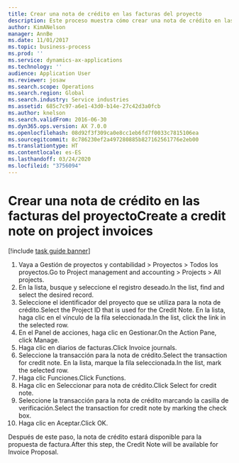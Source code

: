 ```yaml
---
title: Crear una nota de crédito en las facturas del proyecto
description: Este proceso muestra cómo crear una nota de crédito en las facturas del proyecto que se han registrado.
author: KimANelson
manager: AnnBe
ms.date: 11/01/2017
ms.topic: business-process
ms.prod: ''
ms.service: dynamics-ax-applications
ms.technology: ''
audience: Application User
ms.reviewer: josaw
ms.search.scope: Operations
ms.search.region: Global
ms.search.industry: Service industries
ms.assetid: 685c7c97-a6e1-43d0-b14e-27c42d3a0fcb
ms.author: knelson
ms.search.validFrom: 2016-06-30
ms.dyn365.ops.version: AX 7.0.0
ms.openlocfilehash: 08d92f3f309ca0e8cc1eb6fd7f0033c7815106ea
ms.sourcegitcommit: 8c786230ef2a497280885b827162561776e2eb00
ms.translationtype: HT
ms.contentlocale: es-ES
ms.lasthandoff: 03/24/2020
ms.locfileid: "3756094"
---
```

# <a name="create-a-credit-note-on-project-invoices"></a><span data-ttu-id="05ea1-103">Crear una nota de crédito en las facturas del proyecto</span><span class="sxs-lookup"><span data-stu-id="05ea1-103">Create a credit note on project invoices</span></span>

[!include [task guide banner](../../includes/task-guide-banner.md)]

1. <span data-ttu-id="05ea1-104">Vaya a Gestión de proyectos y contabilidad > Proyectos > Todos los proyectos.</span><span class="sxs-lookup"><span data-stu-id="05ea1-104">Go to Project management and accounting > Projects > All projects.</span></span> 
2. <span data-ttu-id="05ea1-105">En la lista, busque y seleccione el registro deseado.</span><span class="sxs-lookup"><span data-stu-id="05ea1-105">In the list, find and select the desired record.</span></span> 
3. <span data-ttu-id="05ea1-106">Seleccione el identificador del proyecto que se utiliza para la nota de crédito.</span><span class="sxs-lookup"><span data-stu-id="05ea1-106">Select the Project ID that is used for the Credit Note.</span></span> <span data-ttu-id="05ea1-107">En la lista, haga clic en el vínculo de la fila seleccionada.</span><span class="sxs-lookup"><span data-stu-id="05ea1-107">In the list, click the link in the selected row.</span></span> 
4. <span data-ttu-id="05ea1-108">En el Panel de acciones, haga clic en Gestionar.</span><span class="sxs-lookup"><span data-stu-id="05ea1-108">On the Action Pane, click Manage.</span></span> 
5. <span data-ttu-id="05ea1-109">Haga clic en diarios de facturas.</span><span class="sxs-lookup"><span data-stu-id="05ea1-109">Click Invoice journals.</span></span> 
6. <span data-ttu-id="05ea1-110">Seleccione la transacción para la nota de crédito.</span><span class="sxs-lookup"><span data-stu-id="05ea1-110">Select the transaction for credit note.</span></span> <span data-ttu-id="05ea1-111">En la lista, marque la fila seleccionada.</span><span class="sxs-lookup"><span data-stu-id="05ea1-111">In the list, mark the selected row.</span></span> 
7. <span data-ttu-id="05ea1-112">Haga clic Funciones.</span><span class="sxs-lookup"><span data-stu-id="05ea1-112">Click Functions.</span></span> 
8. <span data-ttu-id="05ea1-113">Haga clic en Seleccionar para nota de crédito.</span><span class="sxs-lookup"><span data-stu-id="05ea1-113">Click Select for credit note.</span></span> 
9. <span data-ttu-id="05ea1-114">Seleccione la transacción para la nota de crédito marcando la casilla de verificación.</span><span class="sxs-lookup"><span data-stu-id="05ea1-114">Select the transaction for credit note by marking the check box.</span></span>
10. <span data-ttu-id="05ea1-115">Haga clic en Aceptar.</span><span class="sxs-lookup"><span data-stu-id="05ea1-115">Click OK.</span></span> 

<span data-ttu-id="05ea1-116">Después de este paso, la nota de crédito estará disponible para la propuesta de factura.</span><span class="sxs-lookup"><span data-stu-id="05ea1-116">After this step, the Credit Note will be available for Invoice Proposal.</span></span>
